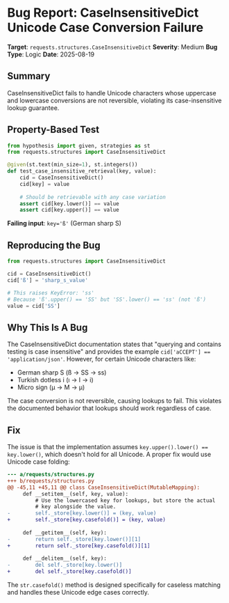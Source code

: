 # Bug Report: CaseInsensitiveDict Unicode Case Conversion Failure

**Target**: `requests.structures.CaseInsensitiveDict`
**Severity**: Medium
**Bug Type**: Logic
**Date**: 2025-08-19

## Summary

CaseInsensitiveDict fails to handle Unicode characters whose uppercase and lowercase conversions are not reversible, violating its case-insensitive lookup guarantee.

## Property-Based Test

```python
from hypothesis import given, strategies as st
from requests.structures import CaseInsensitiveDict

@given(st.text(min_size=1), st.integers())
def test_case_insensitive_retrieval(key, value):
    cid = CaseInsensitiveDict()
    cid[key] = value
    
    # Should be retrievable with any case variation
    assert cid[key.lower()] == value
    assert cid[key.upper()] == value
```

**Failing input**: `key='ß'` (German sharp S)

## Reproducing the Bug

```python
from requests.structures import CaseInsensitiveDict

cid = CaseInsensitiveDict()
cid['ß'] = 'sharp_s_value'

# This raises KeyError: 'ss'
# Because 'ß'.upper() == 'SS' but 'SS'.lower() == 'ss' (not 'ß')
value = cid['SS']
```

## Why This Is A Bug

The CaseInsensitiveDict documentation states that "querying and contains testing is case insensitive" and provides the example `cid['aCCEPT'] == 'application/json'`. However, for certain Unicode characters like:
- German sharp S (ß → SS → ss)
- Turkish dotless i (ı → I → i)  
- Micro sign (µ → Μ → μ)

The case conversion is not reversible, causing lookups to fail. This violates the documented behavior that lookups should work regardless of case.

## Fix

The issue is that the implementation assumes `key.upper().lower() == key.lower()`, which doesn't hold for all Unicode. A proper fix would use Unicode case folding:

```diff
--- a/requests/structures.py
+++ b/requests/structures.py
@@ -45,11 +45,11 @@ class CaseInsensitiveDict(MutableMapping):
     def __setitem__(self, key, value):
         # Use the lowercased key for lookups, but store the actual
         # key alongside the value.
-        self._store[key.lower()] = (key, value)
+        self._store[key.casefold()] = (key, value)
 
     def __getitem__(self, key):
-        return self._store[key.lower()][1]
+        return self._store[key.casefold()][1]
 
     def __delitem__(self, key):
-        del self._store[key.lower()]
+        del self._store[key.casefold()]
```

The `str.casefold()` method is designed specifically for caseless matching and handles these Unicode edge cases correctly.
